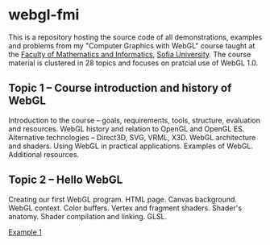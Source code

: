 # webgl-fmi
This is a repository hosting the source code of all demonstrations, examples and problems from my "Computer Graphics with WebGL" course taught at the [Faculty of Mathematics and Informatics](https://www.fmi.uni-sofia.bg/), [Sofia University](https://www.uni-sofia.bg/). The course material is clustered in 28 topics and focuses on pratcial use of WebGL 1.0.

## Topic 1 – Course introduction and history of WebGL
Introduction to the course – goals, requirements, tools, structure, evaluation and resources. WebGL history and relation to OpenGL and OpenGL ES. Alternative technologies – Direct3D, SVG, VRML, X3D. WebGL architecture and shaders. Using WebGL in practical applications. Examples of WebGL. Additional resources.

## Topic 2 – Hello WebGL
Creating our first WebGL program. HTML page. Canvas background. WebGL context. Color buffers. Vertex and fragment shaders. Shader's anatomy. Shader compilation and linking. GLSL.

[Example 1](Lectures/WebGL-02%20Hello%20WebGL/Example%201%20-%20Canvas/Example%200201.html)

